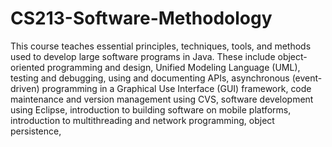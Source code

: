 # CS213-Software-Methodology
This course teaches essential principles, techniques, tools, and methods used to develop large software programs in Java. These include object-oriented programming and design, Unified Modeling Language (UML), testing and debugging, using and documenting APIs, asynchronous (event-driven) programming in a Graphical Use Interface (GUI) framework, code maintenance and version management using CVS, software development using Eclipse, introduction to building software on mobile platforms, introduction to multithreading and network programming, object persistence,
